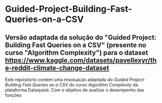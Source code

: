 # Guided-Project-Building-Fast-Queries-on-a-CSV
## Versão  adaptada da solução do "Guided Project: Building Fast Queries on a CSV" (presente no curso "Algorithm Complexity") para o dataset https://www.kaggle.com/datasets/pavellexyr/the-reddit-climate-change-dataset


Este repósitorio contem uma resoluação adaptada do *Guided Project: Building Fast Queries on a CSV* do curso *Algorithm Complexity* da plataforma Dataquest. Com o objetivo de avalizar o desempenho das funções
